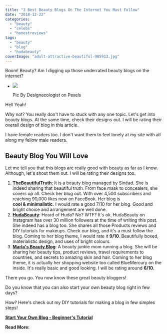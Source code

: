 ```yaml
---
title: "3 Best Beauty Blogs On The Internet You Must Follow"
date: "2018-12-22"
categories: 
  - "beauty"
  - "celebs"
  - "honestreviews"
tags: 
  - "beauty"
  - "blog"
  - "hudabeauty"
coverImage: "adult-attractive-beautiful-905913.jpg"
---
```


Boom! Beauty? Am I digging up those underrated beauty blogs on the internet?

- [![](posts/2018/12/images/adult-attractive-beautiful-905913-683x1024.jpg)](https://sastaeinstein.com/wp-content/uploads/2018/12/adult-attractive-beautiful-905913-683x1024.jpg)
    
    Pic By Designecologist on Pexels
    

Hell Yeah!

Why not? You really don't have to stuck with any one topic. Let's get into beauty blogs. At the same time, check their designs out. I will be rating their overall design of blog in this article.

I have female readers too. I don't want them to feel lonely at my site with all along my fellow male readers.

## Beauty Blog You Will Love

Let me tell you that this blogs are really good with beauty as far as I know. Although, let's shout them out. I will be rating their designs too.

1. [**TheBeautifulTruth**:](http://thebeautifultruth.ie) It is a beauty blog managed by Sinéad. She is indeed sharing that beautiful truth. From face mask to concealers, she covers up all. Check her blog out. With over 4,500 subscribers and reaching 90,000 likes now on FaceBook. Her blog is **cool & minimalistic.** I would rate a good 7/10 for her blog. Good and bright choice and arrangement are well done.
2. **[HudaBeauty](http://hudabeauty.com)**: Heard of Huda? No? WTF? It's ok. HudaBeauty on Instagram has over 30 million followers at the time of writing this post. She indeed has a blog too. She shares all those Products reviews and DIY tutorials for makeups. Check our blog, and it's a must follow the blog. Coming to her blog theme, I would rate it **9/10**. Beautifully boxed, materialistic design, and uses of bright colours.
3. **[Marla's Beauty Blog](http://marlasbeautyblog.com)**: A beauty junkie mom running a blog. She will be sharing her beauty tips, product reviews, travel requirements to countries, and secrets to amazing skin and hair. Coming to her blog theme, it is actually her shopping website too called BlueMercury on the inside. It's really basic and good looking. I will be rating around **6/10.**

There you go. You now know these great beauty bloggers!

Do you know that you can also start your own beauty blog right in few days?

How? Here's check out my DIY tutorials for making a blog in few simples steps!

**[Start Your Own Blog - Beginner's Tutorial](https://sastaeinstein.com/2018/12/beginners-guide-to-start-a-blog.html)**

**Read More:**
